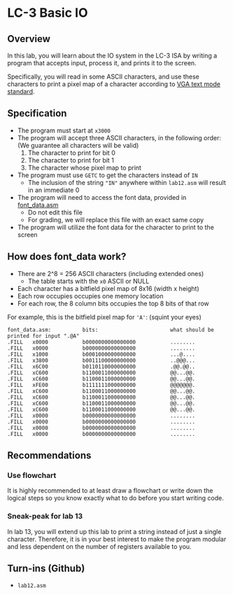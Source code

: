 # LC-3 Basic IO
## Overview
In this lab, you will learn about the IO system in the LC-3 ISA by writing a program that accepts input, process it, and prints it to the screen.

Specifically, you will read in some ASCII characters, and use these characters to print a pixel map of a character according to [VGA text mode standard](https://wiki.osdev.org/VGA_Fonts#Decoding_of_bitmap_fonts).

## Specification
- The program must start at `x3000`
- The program will accept three ASCII characters, in the following order: (We guarantee all characters will be valid)
    1. The character to print for bit 0
    2. The character to print for bit 1
    3. The character whose pixel map to print
- The program must use `GETC` to get the characters instead of `IN`
    - The inclusion of the string `"IN"` anywhere within `lab12.asm` will result in an immediate 0
- The program will need to access the font data, provided in [font_data.asm](font_data.asm)
    - Do not edit this file
    - For grading, we will replace this file with an exact same copy
- The program will utilize the font data for the character to print to the screen

## How does font_data work?
- There are 2^8 = 256 ASCII characters (including extended ones)
    - The table starts with the `x0` ASCII or NULL
- Each character has a bitfield pixel map of 8x16 (width x height)
- Each row occupies occupies one memory location
- For each row, the 8 column bits occupies the top 8 bits of that row

For example, this is the bitfield pixel map for `'A'`: (squint your eyes)
```
font_data.asm:          bits:                       what should be printed for input ".@A"
.FILL	x0000           b0000000000000000           ........
.FILL	x0000           b0000000000000000           ........
.FILL	x1000           b0001000000000000           ...@....
.FILL	x3800           b0011100000000000           ..@@@...
.FILL	x6C00           b0110110000000000           .@@.@@..
.FILL	xC600           b1100011000000000           @@...@@.
.FILL	xC600           b1100011000000000           @@...@@.
.FILL	xFE00           b1111111000000000           @@@@@@@.
.FILL	xC600           b1100011000000000           @@...@@.
.FILL	xC600           b1100011000000000           @@...@@.
.FILL	xC600           b1100011000000000           @@...@@.
.FILL	xC600           b1100011000000000           @@...@@.
.FILL	x0000           b0000000000000000           ........
.FILL	x0000           b0000000000000000           ........
.FILL	x0000           b0000000000000000           ........
.FILL	x0000           b0000000000000000           ........
```

## Recommendations

### Use flowchart 
It is highly recommended to at least draw a flowchart or write down the logical steps so you know exactly what to do before you start writing code.

### Sneak-peak for lab 13
In lab 13, you will extend up this lab to print a string instead of just a single character. Therefore, it is in your best interest to make the program modular and less dependent on the number of registers available to you.

## Turn-ins (Github)
- `lab12.asm`
